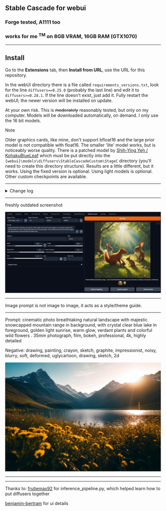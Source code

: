 ## Stable Cascade for webui ##
### Forge tested, A1111 too ###
### works for me <sup>TM</sup> on 8GB VRAM, 16GB RAM (GTX1070) ###

---
## Install ##
Go to the **Extensions** tab, then **Install from URL**, use the URL for this repository.

In the webUI directory there is a file called `requirements_versions.txt`, look for the line `diffusers==0.25.0` (probably the last line) and edit it to `diffusers>=0.28.1`. If the line doesn't exist, just add it. Fully restart the webUI; the newer version will be installed on update. 

At your own risk. This is ~~moderately~~ reasonably tested, but only on my computer.
Models will be downloaded automatically, on demand. I only use the 16 bit models.

>[!NOTE]
> Older graphics cards, like mine, don't support bfloat16 and the large prior model is not compatible with float16. The smaller 'lite' model works, but is noticeably worse quality. There is a patched model by [Shih-Ying Yeh / KohakuBlueLeaf](https://huggingface.co/KBlueLeaf/Stable-Cascade-FP16-fixed/tree/main) which must be put directly into the `{webui}\models\diffusers\StableCascadeCustom\StageC` directory (you'll need to create this directory structure). Results are a little different, but it works. Using the fixed version is optional. Using light models is optional. Other custom checkpoints are available.

---
<details>
<summary>Change log</summary>

#### 13/08/2024 ####
* added **SoteDiffusion v2** by [Disty](https://huggingface.co/Disty0) to the models list
* **fp16** toggle button forces usage of float16, even if bfloat16 if available. Disabled means automatic selection based on Torch, preferring bfloat16 as that's what the official weights use. Sote Diffusion weights are fp16.
* added scheduler for decoder (stage B). Didn't include this previously as it has relatively little effect.
* tweaked UI so it works better with Gradio4


#### 27/07/2024 ####
* added possible mis-feature of using image embeds as negatives
* added option to keep models in memory. Saves load time, which could be important if running from a slow hard drive. With Cascade, this seems like a good option to always have enabled and may become default behaviour in a later update.
* also button to force unload models

#### 24/07/2024 ####
* added SuperPrompt button (ꌗ) to rewrite simple prompts with more detail. This **overwrites** the prompt. Read about SuperPrompt [here](https://brianfitzgerald.xyz/prompt-augmentation). Credit to BrianFitzgerald for the model. (all my alternate model extensions are updated to use this; the model is loaded to a shared location so there's no wasted memory due to duplicates.)

#### 10/07/2024 ####
* improved yesterday's effort. More compatibility, multi-line, etc.

#### 09/07/2024 ####
* added prompt parsing to automatically fill in details like seed, steps, etc.

#### 18/06/2024 ####
Added a second image input.

Fixed 'clip_sample' error with non-default schedulers.

#### 11/06/2024 ####
Added support for custom Diffusers type checkpoints: edit 'modelsListSC.py' in the extension directory. **SoteDiffusion** by [Disty](https://huggingface.co/Disty0) is included as an example (~8GB for prior and trained text encoder, ~3GB for (optional, but recommended) decoder). It's a full model anime finetune, seems good, and has the extra bonus of working in float16. The styles list has an updated entry with the suggested prompt additions for this model - they seem necessary.

#### 07/06/2024 ####
fix for CFG 1: previously decoder stage had guidance set to 1.1 and would error. Now decoder stage uses guidance 1 (no significant difference to results).

updated handling for custom models to work with updated diffusers. *from_single_file* was overhauled and the new implemention needs model configs passed to it, otherwise it fails. Doesn't fail on first run though, that would be too easy to spot. Why not just stick to diffusers 0.27 for now?  Because PixArt needs 0.28.0, Hunyuan-DiT needs 0.28.1, and I want to run all in one Forge install.

#### 25/05/2024 ####
Fixed get image source from gallery, fixed batch size for image source, add model details to infotext.

#### 18/05/2024 ####
Added a refresh button to recheck custom checkpoints

Added check for bfloat16 support, and uses it if available. Otherwise, float16 as before. Previously, forcing float16 meant that the original full stage C model wouldn't work for anyone. I can't fully test this, but it does correctly fall back to float16 for me.

Seem to have made generations fully deterministic by regenerating the Generator.

#### 17/05/2024 ####
Custom singlefile checkpoints will be searched on startup in `models\diffusers\StableCascadeCustom\StageC` and `models\diffusers\StableCascadeCustom\StageB`. There are a handful of these on civitAI: countersushi is a lite stage C model that seems to show considerable improvement over the base. The full models may require bfloat16, so don't work for me (black images only).
If you use the fixed fp16 prior, you'll need to move it into the custom stageC directory.
</details>

---
freshly outdated screenshot

![](screenshot2.png "image of extension UI")

---
Image prompt is not image to image, it acts as a style/theme guide.

---
Prompt: cinematic photo breathtaking natural landscape with majestic snowcapped mountain range in background, with crystal clear blue lake in foreground, golden light sunrise, warm glow, verdant plants and colorful wild flowers . 35mm photograph, film, bokeh, professional, 4k, highly detailed

Negative: drawing, painting, crayon, sketch, graphite, impressionist, noisy, blurry, soft, deformed, uglycartoon, drawing, sketch, 2d

![](example.png "20/10 steps")

---


---
Thanks to:
[frutiemax92](https://github.com/frutiemax92) for inference_pipeline.py, which helped learn how to put diffusers together

[benjamin-bertram](https://github.com/benjamin-bertram/sdweb-easy-stablecascade-diffusers) for ui details
